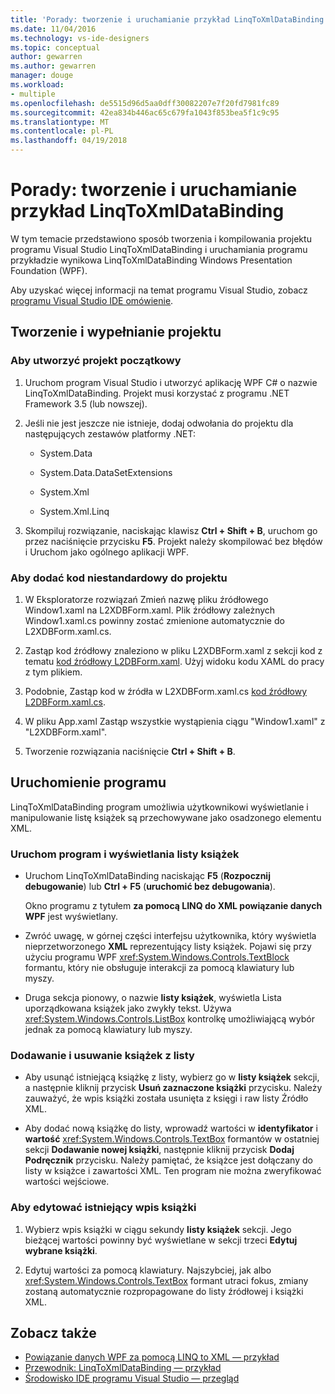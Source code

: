 ```yaml
---
title: 'Porady: tworzenie i uruchamianie przykład LinqToXmlDataBinding'
ms.date: 11/04/2016
ms.technology: vs-ide-designers
ms.topic: conceptual
author: gewarren
ms.author: gewarren
manager: douge
ms.workload:
- multiple
ms.openlocfilehash: de5515d96d5aa0dff30082207e7f20fd7981fc89
ms.sourcegitcommit: 42ea834b446ac65c679fa1043f853bea5f1c9c95
ms.translationtype: MT
ms.contentlocale: pl-PL
ms.lasthandoff: 04/19/2018
---
```

# <a name="how-to-build-and-run-the-linqtoxmldatabinding-example"></a>Porady: tworzenie i uruchamianie przykład LinqToXmlDataBinding

W tym temacie przedstawiono sposób tworzenia i kompilowania projektu programu Visual Studio LinqToXmlDataBinding i uruchamiania programu przykładzie wynikowa LinqToXmlDataBinding Windows Presentation Foundation (WPF).

Aby uzyskać więcej informacji na temat programu Visual Studio, zobacz [programu Visual Studio IDE omówienie](../ide/visual-studio-ide.md).

## <a name="creating-and-populating-the-project"></a>Tworzenie i wypełnianie projektu

### <a name="to-create-the-starting-project"></a>Aby utworzyć projekt początkowy

1. Uruchom program Visual Studio i utworzyć aplikację WPF C# o nazwie LinqToXmlDataBinding. Projekt musi korzystać z programu .NET Framework 3.5 (lub nowszej).

1. Jeśli nie jest jeszcze nie istnieje, dodaj odwołania do projektu dla następujących zestawów platformy .NET:

    - System.Data

    - System.Data.DataSetExtensions

    - System.Xml

    - System.Xml.Linq

1. Skompiluj rozwiązanie, naciskając klawisz **Ctrl + Shift + B**, uruchom go przez naciśnięcie przycisku **F5**. Projekt należy skompilować bez błędów i Uruchom jako ogólnego aplikacji WPF.

### <a name="to-add-custom-code-to-the-project"></a>Aby dodać kod niestandardowy do projektu

1. W Eksploratorze rozwiązań Zmień nazwę pliku źródłowego Window1.xaml na L2XDBForm.xaml. Plik źródłowy zależnych Window1.xaml.cs powinny zostać zmienione automatycznie do L2XDBForm.xaml.cs.

1. Zastąp kod źródłowy znaleziono w pliku L2XDBForm.xaml z sekcji kod z tematu [kod źródłowy L2DBForm.xaml](../designers/l2dbform-xaml-source-code.md). Użyj widoku kodu XAML do pracy z tym plikiem.

1. Podobnie, Zastąp kod w źródła w L2XDBForm.xaml.cs [kod źródłowy L2DBForm.xaml.cs](../designers/l2dbform-xaml-cs-source-code.md).

1. W pliku App.xaml Zastąp wszystkie wystąpienia ciągu "Window1.xaml" z "L2XDBForm.xaml".

1. Tworzenie rozwiązania naciśnięcie **Ctrl + Shift + B**.

## <a name="running-the-program"></a>Uruchomienie programu

LinqToXmlDataBinding program umożliwia użytkownikowi wyświetlanie i manipulowanie listę książek są przechowywane jako osadzonego elementu XML.

### <a name="to-run-the-program-and-view-the-book-list"></a>Uruchom program i wyświetlania listy książek

- Uruchom LinqToXmlDataBinding naciskając **F5** (**Rozpocznij debugowanie**) lub **Ctrl + F5** (**uruchomić bez debugowania**).

   Okno programu z tytułem **za pomocą LINQ do XML powiązanie danych WPF** jest wyświetlany.

- Zwróć uwagę, w górnej części interfejsu użytkownika, który wyświetla nieprzetworzonego **XML** reprezentujący listy książek. Pojawi się przy użyciu programu WPF <xref:System.Windows.Controls.TextBlock> formantu, który nie obsługuje interakcji za pomocą klawiatury lub myszy.

- Druga sekcja pionowy, o nazwie **listy książek**, wyświetla Lista uporządkowana książek jako zwykły tekst. Używa <xref:System.Windows.Controls.ListBox> kontrolkę umożliwiającą wybór jednak za pomocą klawiatury lub myszy.

### <a name="to-add-and-delete-books-from-the-list"></a>Dodawanie i usuwanie książek z listy

- Aby usunąć istniejącą książkę z listy, wybierz go w **listy książek** sekcji, a następnie kliknij przycisk **Usuń zaznaczone książki** przycisku. Należy zauważyć, że wpis książki została usunięta z księgi i raw listy Źródło XML.

- Aby dodać nową książkę do listy, wprowadź wartości w **identyfikator** i **wartość** <xref:System.Windows.Controls.TextBox> formantów w ostatniej sekcji **Dodawanie nowej książki**, następnie kliknij przycisk **Dodaj Podręcznik** przycisku. Należy pamiętać, że książce jest dołączany do listy w książce i zawartości XML. Ten program nie można zweryfikować wartości wejściowe.

### <a name="to-edit-an-existing-book-entry"></a>Aby edytować istniejący wpis książki

1. Wybierz wpis książki w ciągu sekundy **listy książek** sekcji. Jego bieżącej wartości powinny być wyświetlane w sekcji trzeci **Edytuj wybrane książki**.

1. Edytuj wartości za pomocą klawiatury. Najszybciej, jak albo <xref:System.Windows.Controls.TextBox> formant utraci fokus, zmiany zostaną automatycznie rozpropagowane do listy źródłowej i książki XML.

## <a name="see-also"></a>Zobacz także

- [Powiązanie danych WPF za pomocą LINQ to XML — przykład](../designers/wpf-data-binding-using-linq-to-xml-example.md)
- [Przewodnik: LinqToXmlDataBinding — przykład](../designers/walkthrough-linqtoxmldatabinding-example.md)
- [Środowisko IDE programu Visual Studio — przegląd](../ide/visual-studio-ide.md)